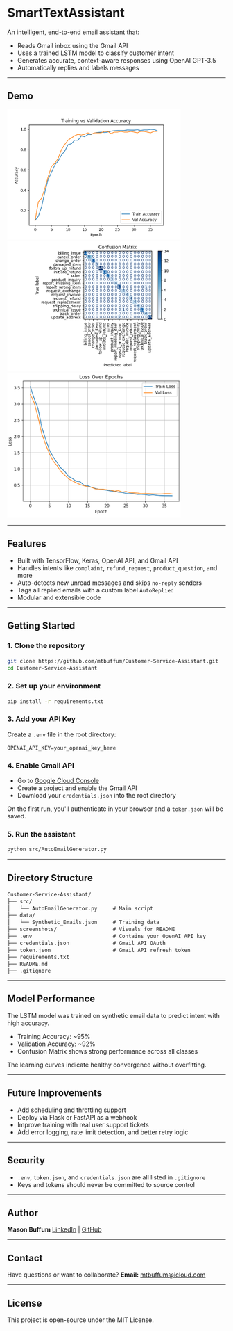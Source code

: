 # SmartTextAssistant

An intelligent, end-to-end email assistant that:

* Reads Gmail inbox using the Gmail API
* Uses a trained LSTM model to classify customer intent
* Generates accurate, context-aware responses using OpenAI GPT-3.5
* Automatically replies and labels messages

---

## Demo

<img src="screenshots/Accuracy_Epoch.png" width="400" alt="Accuracy over Epochs">
<img src="screenshots/Confusion_matrix.png" width="400" alt="Confusion Matrix">
<img src="screenshots/Learning_Curve.png" width="400" alt="Loss and Accuracy Curves">

---

## Features

* Built with TensorFlow, Keras, OpenAI API, and Gmail API
* Handles intents like `complaint`, `refund_request`, `product_question`, and more
* Auto-detects new unread messages and skips `no-reply` senders
* Tags all replied emails with a custom label `AutoReplied`
* Modular and extensible code

---

## Getting Started

### 1. Clone the repository

```bash
git clone https://github.com/mtbuffum/Customer-Service-Assistant.git
cd Customer-Service-Assistant
```

### 2. Set up your environment

```bash
pip install -r requirements.txt
```

### 3. Add your API Key

Create a `.env` file in the root directory:

```env
OPENAI_API_KEY=your_openai_key_here
```

### 4. Enable Gmail API

* Go to [Google Cloud Console](https://console.cloud.google.com/)
* Create a project and enable the Gmail API
* Download your `credentials.json` into the root directory

On the first run, you'll authenticate in your browser and a `token.json` will be saved.

### 5. Run the assistant

```bash
python src/AutoEmailGenerator.py
```

---

## Directory Structure

```
Customer-Service-Assistant/
├── src/
│   └── AutoEmailGenerator.py     # Main script
├── data/
│   └── Synthetic_Emails.json     # Training data
├── screenshots/                  # Visuals for README
├── .env                          # Contains your OpenAI API key
├── credentials.json              # Gmail API OAuth
├── token.json                    # Gmail API refresh token
├── requirements.txt
├── README.md
├── .gitignore
```

---

## Model Performance

The LSTM model was trained on synthetic email data to predict intent with high accuracy.

* Training Accuracy: \~95%
* Validation Accuracy: \~92%
* Confusion Matrix shows strong performance across all classes

The learning curves indicate healthy convergence without overfitting.

---

## Future Improvements

* Add scheduling and throttling support
* Deploy via Flask or FastAPI as a webhook
* Improve training with real user support tickets
* Add error logging, rate limit detection, and better retry logic

---

## Security

* `.env`, `token.json`, and `credentials.json` are all listed in `.gitignore`
* Keys and tokens should never be committed to source control

---

## Author

**Mason Buffum**
[LinkedIn](https://www.linkedin.com/in/mason-buffum-a3b43a341/) | [GitHub](https://github.com/mtbuffum)

---

## Contact

Have questions or want to collaborate?
**Email:** [mtbuffum@icloud.com](mailto:mtbuffum@icloud.com)

---

## License

This project is open-source under the MIT License.
